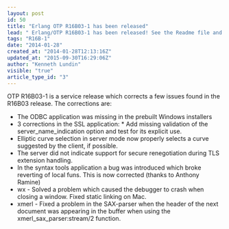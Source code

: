 ```yaml
---
layout: post
id: 50
title: "Erlang OTP R16B03-1 has been released"
lead: " Erlang/OTP R16B03-1 has been released! See the Readme file and the Documentation for more details. "
tags: "R16B-1"
date: "2014-01-28"
created_at: "2014-01-28T12:13:16Z"
updated_at: "2015-09-30T16:29:06Z"
author: "Kenneth Lundin"
visible: "true"
article_type_id: "3"
---
```


 OTP R16B03-1 is a service release which corrects a few issues found in the R16B03 release. The corrections are:
* The ODBC application was missing in the prebuilt Windows installers
* 3 corrections in the SSL application: * Add missing validation of the server_name_indication option and test for its explicit use.
* Elliptic curve selection in server mode now properly selects a curve suggested by the client, if possible.
* The server did not indicate support for secure renegotiation during TLS extension handling.
* In the syntax tools application a bug was introduced which broke reverting of local funs. This is now corrected (thanks to Anthony Ramine)
* wx - Solved a problem which caused the debugger to crash when closing a window. Fixed static linking on Mac.
* xmerl - Fixed a problem in the SAX-parser when the header of the next document was appearing in the buffer when using the xmerl_sax_parser:stream/2 function.
